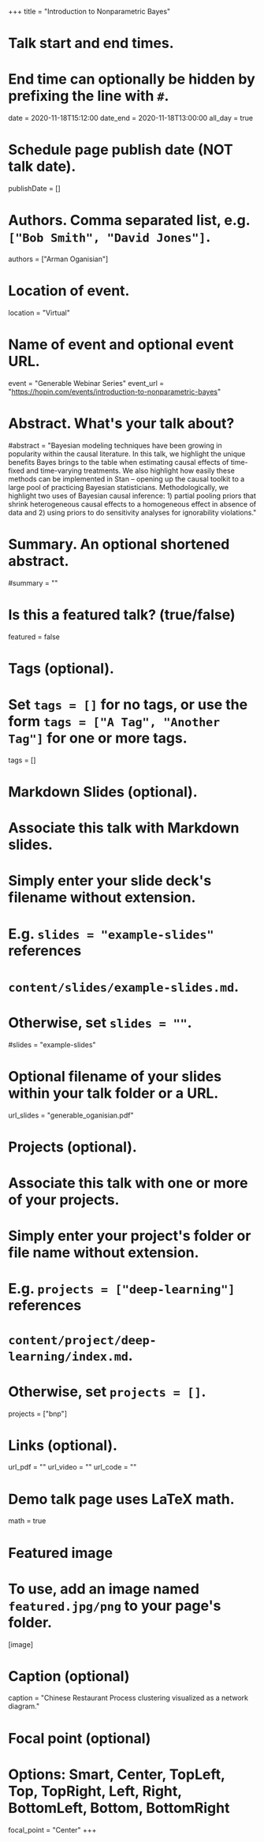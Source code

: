 +++
title = "Introduction to Nonparametric Bayes"

# Talk start and end times.
#   End time can optionally be hidden by prefixing the line with `#`.
date = 2020-11-18T15:12:00
date_end = 2020-11-18T13:00:00
all_day = true

# Schedule page publish date (NOT talk date).
publishDate = []

# Authors. Comma separated list, e.g. `["Bob Smith", "David Jones"]`.
authors = ["Arman Oganisian"]

# Location of event.
location = "Virtual"

# Name of event and optional event URL.
event = "Generable Webinar Series"
event_url = "https://hopin.com/events/introduction-to-nonparametric-bayes"

# Abstract. What's your talk about?
#abstract = "Bayesian modeling techniques have been growing in popularity within the causal literature. In this talk, we highlight the unique benefits Bayes brings to the table when estimating causal effects of time-fixed and time-varying treatments. We also highlight how easily these methods can be implemented in Stan – opening up the causal toolkit to a large pool of practicing Bayesian statisticians. Methodologically, we highlight two uses of Bayesian causal inference: 1) partial pooling priors that shrink heterogeneous causal effects to a homogeneous effect in absence of data and 2) using priors to do sensitivity analyses for ignorability violations."

# Summary. An optional shortened abstract.
#summary = ""

# Is this a featured talk? (true/false)
featured = false

# Tags (optional).
#   Set `tags = []` for no tags, or use the form `tags = ["A Tag", "Another Tag"]` for one or more tags.
tags = []

# Markdown Slides (optional).
#   Associate this talk with Markdown slides.
#   Simply enter your slide deck's filename without extension.
#   E.g. `slides = "example-slides"` references 
#   `content/slides/example-slides.md`.
#   Otherwise, set `slides = ""`.
#slides = "example-slides"

# Optional filename of your slides within your talk folder or a URL.
url_slides = "generable_oganisian.pdf"

# Projects (optional).
#   Associate this talk with one or more of your projects.
#   Simply enter your project's folder or file name without extension.
#   E.g. `projects = ["deep-learning"]` references 
#   `content/project/deep-learning/index.md`.
#   Otherwise, set `projects = []`.
projects = ["bnp"]

# Links (optional).
url_pdf = ""
url_video = ""
url_code = ""

# Demo talk page uses LaTeX math.
math = true

# Featured image
# To use, add an image named `featured.jpg/png` to your page's folder. 
[image]
  # Caption (optional)
  caption = "Chinese Restaurant Process clustering visualized as a network diagram."

  # Focal point (optional)
  # Options: Smart, Center, TopLeft, Top, TopRight, Left, Right, BottomLeft, Bottom, BottomRight
  focal_point = "Center"
+++

